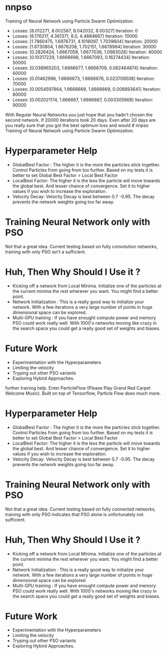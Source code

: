 # nnpso
Training of Neural Network using Particle Swarm Optimization.

- Losses: [8.012271, 8.002567, 8.042032, 8.00327] Iteration: 0
- Losses: [6.176217, 4.361371, 8.0, 4.4884667] Iteration: 10000
- Losses: [1.7860475, 1.6976731, 4.1016097, 1.7039604] Iteration: 20000
- Losses: [1.6730804, 1.6676208, 1.702151, 1.6678984] Iteration: 30000
- Losses: [0.2826424, 1.6667058, 1.6677036, 1.0983028] Iteration: 40000
- Losses: [0.10317229, 1.6666698, 1.6667093, 0.16274434] Iteration: 50000
- Losses: [0.038965203, 1.6666677, 1.6666709, 0.062464874] Iteration: 60000
- Losses: [0.01462996, 1.6666673, 1.6666676, 0.023709508] Iteration: 70000
- Losses: [0.0054597864, 1.6666669, 1.6666669, 0.008893641] Iteration: 80000
- Losses: [0.002021174, 1.666667, 1.6666667, 0.003305968] Iteration: 90000

With Regular Neural Networks you just hope that you hadn't chosen the second network. If 20000 iterations took 20 days. Even after 20 days are you really sure that you got the best optimum loss and would # nnpso
Training of Neural Network using Particle Swarm Optimization.

# Hyperparameter Help

 - GlobalBest Factor : The higher it is the more the particles stick together. Control Particles from going from too further. Based on my tests it is better to set Global Best Factor > Local Best Factor
 - LocalBest Factor: The higher it is the less the particle will move towards the global best. And lesser chance of convergence. Set it to higher values if you wish to increase the exploration.
 - Velocity Decay: Velocity Decay is best between 0.7 -0.95. The decay prevents the network weights going too far away.

# Training Neural Network only with PSO
Not that a great idea. Current testing based on fully convolution networks, training with only PSO isn't a sufficient. 

# Huh, Then Why Should I Use it ?

 - Kicking off a network from Local Minima. Initialize one of the particles at the current minima the rest wherever you want. You might find a better point.
 - Network Initialization : This is a really good way to initialize your network. With a few iterations a very large number of points in huge dimensional space can be explored.
 - Multi-GPU training : If you have enought compute power and memory PSO could work really well. With 1000's networks moving like crazy in the search space you could get a really good set of weights and biases.

# Future Work

 - Experimentation with the Hyperparameters
 - Limiting the velocity
 - Tryping out other PSO variants
 - Exploring Hybird Approaches.

further training help. Enter ParticleFlow (Please Play Grand Red Carpet Welcome Music). Built on top of Tensorflow, Particle Flow does much more.

# Hyperparameter Help

 - GlobalBest Factor : The higher it is the more the particles stick together. Control Particles from going from too further. Based on my tests it is better to set Global Best Factor > Local Best Factor
 - LocalBest Factor: The higher it is the less the particle will move towards the global best. And lesser chance of convergence. Set it to higher values if you wish to increase the exploration.
 - Velocity Decay: Velocity Decay is best between 0.7 -0.95. The decay prevents the network weights going too far away.

# Training Neural Network only with PSO
Not that a great idea. Current testing based on fully connected networks, training with only PSO indicates that PSO alone is unfortunately not sufficient.  

# Huh, Then Why Should I Use it ?
 - Kicking off a network from Local Minima. Initialize one of the particles at the current minima the rest wherever you want. You might find a better point.
 - Network Initialization : This is a really good way to initialize your network. With a few iterations a very large number of points in huge dimensional space can be explored.
 - Multi-GPU training : If you have enought compute power and memory PSO could work really well. With 1000's networks moving like crazy in the search space you could get a really good set of weights and biases.

# Future Work
 - Experimentation with the Hyperparameters
 - Limiting the velocity
 - Tryping out other PSO variants
 - Exploring Hybird Approaches.

